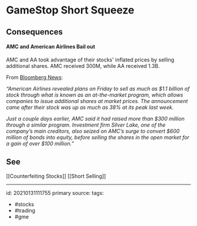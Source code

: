 # GameStop Short Squeeze


## Consequences
#### AMC and American Airlines Bail out
AMC and AA took advantage of their stocks' inflated prices by selling additional shares. AMC received 300M, while AA received 1.3B.

From [Bloomberg News]([https://www.bloomberg.com/news/articles/2021-01-31/the-reddit-army-bailout-desperate-companies-get-new-lifelines?srnd=premium&sref=lmaDXFyR](https://www.bloomberg.com/news/articles/2021-01-31/the-reddit-army-bailout-desperate-companies-get-new-lifelines?srnd=premium&sref=lmaDXFyR)):

_“American Airlines revealed plans on Friday to sell as much as $1.1 billion of stock through what is known as an at-the-market program, which allows companies to issue additional shares at market prices. The announcement came after their stock was up as much as 38% at its peak last week._

_Just a couple days earlier, AMC said it had raised more than $300 million through a similar program. Investment firm Silver Lake, one of the company’s main creditors, also seized on AMC’s surge to convert $600 million of bonds into equity, before selling the shares in the open market for a gain of over $100 million.”_

### 

## See
[[Counterfeiting Stocks]]
[[Short Selling]]


---

id: 20210131111755
primary source: 
tags:
- #stocks 
- #trading
- #gme  

